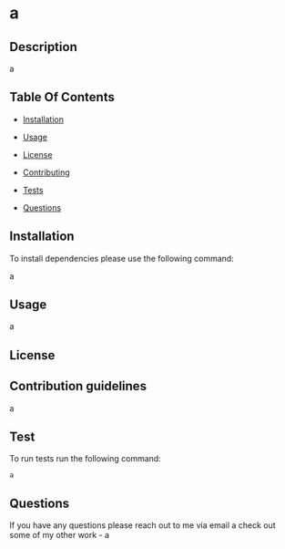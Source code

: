# a

## Description
    
a
    
    
## Table Of Contents

* [Installation](#installation)

* [Usage](#usage)

* [License](#license)

* [Contributing](#contributing)

* [Tests](#tests)

* [Questions](#questions)


## Installation
To install dependencies please use the following command:

a


## Usage
a


## License


## Contribution guidelines
a


## Test
To run tests run the following command:

```a```


## Questions
If you have any questions please reach out to me via email a 
check out some of my other work - a